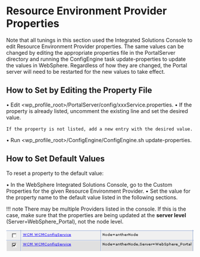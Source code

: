 # Resource Environment Provider Properties

Note that all tunings in this section used the Integrated Solutions Console to edit Resource Environment
Provider properties. The same values can be changed by editing the appropriate properties file in the
PortalServer directory and running the ConfigEngine task update-properties to update the values in
WebSphere. Regardless of how they are changed, the Portal server will need to be restarted for the new
values to take effect.

## How to Set by Editing the Property File

• Edit <wp_profile_root>/PortalServer/config/xxxService.properties.
• If the property is already listed, uncomment the existing line and set the desired value.

    If the property is not listed, add a new entry with the desired value.

• Run <wp_profile_root>/ConfigEngine/ConfigEngine.sh update-properties.

## How to Set Default Values

To reset a property to the default value:

• In the WebSphere Integrated Solutions Console, go to the Custom Properties for the given Resource
Environment Provider.
• Set the value for the property name to the default value listed in the following sections.

!!! note
    There may be multiple Providers listed in the console. If this is the case, make sure that the properties are being updated at the **server level** (Server=WebSphere_Portal), not the node level.

![Resource Environment Provider Properties](../../../../../images/ResourceEnvironmentProviderProperties.png)